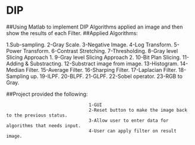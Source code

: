 # DIP

##Using Matlab to implement DIP Algorithms applied an image and then show the results of each Filter.
##Applied Algorithms:

1.Sub-sampling.       2-Gray Scale.                     3-Negative Image.
4-Log Transform.      5-Power Transform.                6-Contrast Stretching.
7-Thresholding.       8-Gray level Slicing Approach 1.  9-Gray level Slicing Approach 2.
10-Bit Plan Slicing.  11-Adding & Substracting.         12-Substract image from image.
13-Histogram.         14-Median Filter.                 15-Average Filter.
16-Sharping Filter.   17-Laplacian Filter.              18-Sampling up.
19-ILPF.              20-BLPF.                          21-GLPF.
22-Sobel operator.    23-RGB to Gray.

##Project provided the following:
```
                               1-GUI
                               2-Reset button to make the image back to the previous status.
                               3-Allow user to enter data for algorithms that needs input.
                               4-User can apply filter on result image.
       
```

